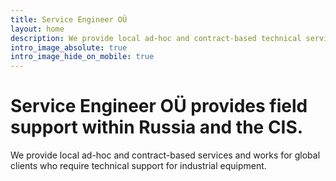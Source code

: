 ```yaml
---
title: Service Engineer OÜ
layout: home
description: We provide local ad-hoc and contract-based technical services within Russia and the CIS. Our expertise are Centrifugal pumps, Electrical Motors and Controls.
intro_image_absolute: true
intro_image_hide_on_mobile: true
---
```


# Service Engineer OÜ provides field support within Russia and the CIS.
We provide local ad-hoc and contract-based services and works for global clients who require technical support for industrial equipment.
